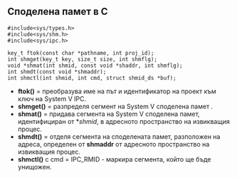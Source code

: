 ## Споделена памет в C

```
#include<sys/types.h>
#include<sys/shm.h>
#include<sys/ipc.h>

key_t ftok(const char *pathname, int proj_id);
int shmget(key_t key, size_t size, int shmflg);
void *shmat(int shmid, const void *shaddr, int shmflg);
int shmdt(const void *shmaddr);
int shmctl(int shmid, int cmd, struct shmid_ds *buf);
```

- **ftok()** = преобразува име на път и идентификатор на проект към ключ на System V IPC.
- **shmget()** = разпределя сегмент на System V споделена памет .
- **shmat()** = придава сегмента на System V споделена памет, идентифициран от **shmid*, в адресното пространство на извикващия процес.
- **shmdt()** = отделя сегмента на споделената памет, разположен на адреса, определен от **shmaddr** от адресното пространство на извикващия процес.
- **shmctl()** с cmd = IPC_RMID - маркира сегмента, който ще бъде унищожен.